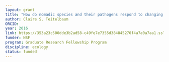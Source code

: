 ```yaml
---
layout: grant
title: "How do nomadic species and their pathogens respond to changing resource distributions?"
author: Claire S. Teitelbaum
ORCID: 
year: 2016
link: https://353a23c500dde3b2ad58-c49fe7e7355d384845270f4a7a0a7aa1.ssl.cf2.rackcdn.com/4823cf41-e8f2-40f5-950e-b0223c3f845a/Teitelbaum_research.pdf
funder: NSF
program: Graduate Research Fellowship Program
discipline: ecology
status: funded
---
```

